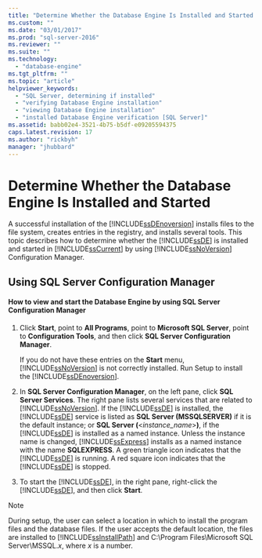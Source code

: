 ```yaml
---
title: "Determine Whether the Database Engine Is Installed and Started | Microsoft Docs"
ms.custom: ""
ms.date: "03/01/2017"
ms.prod: "sql-server-2016"
ms.reviewer: ""
ms.suite: ""
ms.technology: 
  - "database-engine"
ms.tgt_pltfrm: ""
ms.topic: "article"
helpviewer_keywords: 
  - "SQL Server, determining if installed"
  - "verifying Database Engine installation"
  - "viewing Database Engine installation"
  - "installed Database Engine verification [SQL Server]"
ms.assetid: babb02e4-3521-4b75-b5df-e09205594375
caps.latest.revision: 17
ms.author: "rickbyh"
manager: "jhubbard"
---
```

# Determine Whether the Database Engine Is Installed and Started
  A successful installation of the [!INCLUDE[ssDEnoversion](../../../analysis-services/instances/install/windows/includes/ssdenoversion-md.md)] installs files to the file system, creates entries in the registry, and installs several tools. This topic describes how to determine whether the [!INCLUDE[ssDE](../../../analysis-services/instances/install/windows/includes/ssde-md.md)] is installed and started in [!INCLUDE[ssCurrent](../../../advanced-analytics/r-services/includes/sscurrent-md.md)] by using [!INCLUDE[ssNoVersion](../../../advanced-analytics/r-services/includes/ssnoversion-md.md)] Configuration Manager.  
  
##  <a name="SSMSProcedure"></a> Using SQL Server Configuration Manager  
  
#### How to view and start the Database Engine by using SQL Server Configuration Manager  
  
1.  Click **Start**, point to **All Programs**, point to **Microsoft SQL Server**, point to **Configuration Tools**, and then click **SQL Server Configuration Manager**.  
  
     If you do not have these entries on the **Start** menu, [!INCLUDE[ssNoVersion](../../../advanced-analytics/r-services/includes/ssnoversion-md.md)] is not correctly installed. Run Setup to install the [!INCLUDE[ssDEnoversion](../../../analysis-services/instances/install/windows/includes/ssdenoversion-md.md)].  
  
2.  In **SQL Server Configuration Manager**, on the left pane, click **SQL Server Services**. The right pane lists several services that are related to [!INCLUDE[ssNoVersion](../../../advanced-analytics/r-services/includes/ssnoversion-md.md)]. If the [!INCLUDE[ssDE](../../../analysis-services/instances/install/windows/includes/ssde-md.md)] is installed, the [!INCLUDE[ssDE](../../../analysis-services/instances/install/windows/includes/ssde-md.md)] service is listed as **SQL Server (MSSQLSERVER)** if it is the default instance; or **SQL Server (**\<*instance_name*>**)**, if the [!INCLUDE[ssDE](../../../analysis-services/instances/install/windows/includes/ssde-md.md)] is installed as a named instance. Unless the instance name is changed, [!INCLUDE[ssExpress](../../../database-engine/configure/windows/includes/ssexpress-md.md)] installs as a named instance with the name **SQLEXPRESS**. A green triangle icon indicates that the [!INCLUDE[ssDE](../../../analysis-services/instances/install/windows/includes/ssde-md.md)] is running. A red square icon indicates that the [!INCLUDE[ssDE](../../../analysis-services/instances/install/windows/includes/ssde-md.md)] is stopped.  
  
3.  To start the [!INCLUDE[ssDE](../../../analysis-services/instances/install/windows/includes/ssde-md.md)], in the right pane, right-click the [!INCLUDE[ssDE](../../../analysis-services/instances/install/windows/includes/ssde-md.md)], and then click **Start**.  
  
> [!NOTE]  
>  During setup, the user can select a location in which to install the program files and the database files. If the user accepts the default location, the files are installed to [!INCLUDE[ssInstallPath](../../../database-engine/configure/windows/includes/ssinstallpath-md.md)] and C:\Program Files\Microsoft SQL Server\MSSQL.*x*, where *x* is a number.  
  
  